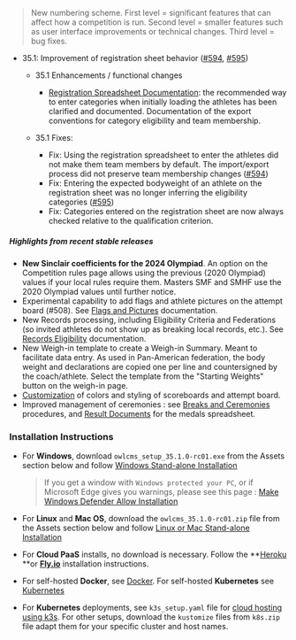 > New numbering scheme.  First level = significant features that can affect how a competition is run.  Second level = smaller features such as user interface improvements or technical changes.  Third level = bug fixes.

- 35.1: Improvement of registration sheet behavior ([#594](https://github.com/jflamy/owlcms4/issues/594), [#595](https://github.com/jflamy/owlcms4/issues/595))
  - 35.1 Enhancements / functional changes
    - [Registration Spreadsheet Documentation](https://owlcms.github.io/owlcms4-prerelease/#/Registration): the recommended way to enter categories when initially loading the athletes has been clarified and documented. Documentation of the export conventions for category eligibility and team membership.
    
  - 35.1 Fixes:
    - Fix: Using the registration spreadsheet to enter the athletes did not make them team members by default.  The import/export process did not preserve team membership changes ([#594](https://github.com/jflamy/owlcms4/issues/594))
    - Fix: Entering the expected bodyweight of an athlete on the registration sheet was no longer inferring the eligibility categories ([#595](https://github.com/jflamy/owlcms4/issues/595))
    - Fix: Categories entered on the registration sheet are now always checked relative to the qualification criterion.

##### Highlights from recent stable releases

- **New Sinclair coefficients for the 2024 Olympiad**.  An option on the Competition rules page allows using the previous (2020 Olympiad) values if your local rules require them.  Masters SMF and SMHF use the 2020 Olympiad values until further notice.
- Experimental capability to add flags and athlete pictures on the attempt board (#508).  See [Flags and Pictures](https://owlcms.github.io/owlcms4-prerelease/#/FlagsPicture) documentation.
- New Records processing, including Eligibility Criteria and Federations (so invited athletes do not show up as breaking local records, etc.). See [Records Eligibility](https://owlcms.github.io/owlcms4-prerelease/#/Records) documentation. 
- New Weigh-in template to create a Weigh-in Summary. Meant to facilitate data entry. As used in Pan-American federation, the body weight and declarations are copied one per line and countersigned by the coach/athlete. Select the template from the "Starting Weights" button on the weigh-in page.
- [Customization](https://owlcms.github.io/owlcms4-prerelease/#/UploadingLocalSettings) of colors and styling of scoreboards and attempt board. 
- Improved management of ceremonies : see [Breaks and Ceremonies](https://owlcms.github.io/owlcms4-prerelease/#/Breaks) procedures, and [Result Documents](https://owlcms.github.io/owlcms4-prerelease/#/Documents) for the medals spreadsheet.


### **Installation Instructions**

  - For **Windows**, download `owlcms_setup_35.1.0-rc01.exe` from the Assets section below and follow [Windows Stand-alone Installation](https://owlcms.github.io/owlcms4-prerelease/#/LocalWindowsSetup)

    > If you get a window with `Windows protected your PC`, or if Microsoft Edge gives you warnings, please see this page : [Make Windows Defender Allow Installation](https://owlcms.github.io/owlcms4-prerelease/#/DefenderOff)

  - For **Linux** and **Mac OS**, download the `owlcms_35.1.0-rc01.zip` file from the Assets section below and follow [Linux or Mac Stand-alone Installation](https://owlcms.github.io/owlcms4-prerelease/#/LocalLinuxMacSetup)

  - For **Cloud PaaS** installs, no download is necessary. Follow the **[Heroku](Heroku) **or **[Fly.io](Fly)** installation instructions.

  - For self-hosted **Docker**, see [Docker](https://owlcms.github.io/owlcms4-prerelease/#/LocalWindowsSetup). For self-hosted **Kubernetes** see [Kubernetes]()

  - For **Kubernetes** deployments, see `k3s_setup.yaml` file for [cloud hosting using k3s](https://owlcms.github.io/owlcms4-prerelease/#/DigitalOcean). For other setups, download the `kustomize` files from `k8s.zip` file adapt them for your specific cluster and host names. 
